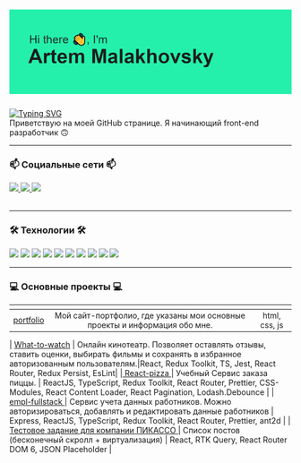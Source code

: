 # <img src="/header.png" alt="альтернативный текст">
 [![Typing SVG](https://readme-typing-svg.herokuapp.com?color=%2336BCF7&lines=Beginner+Front-End+developer)](https://git.io/typing-svg)
 <br>
 Приветствую на моей GitHub странице. Я начинающий front-end разработчик 🙃
 ___
 
 ###  📫 Социальные сети 📫



 
 <div id="badges">
  <a href ="https://t.me/tviler6" >
   <img src="https://cdn.icon-icons.com/icons2/555/PNG/64/telegram_icon-icons.com_53603.png"/>
  </a>
  <a href ="https://tviler6@gmail.com/" >
   <img src="https://cdn.icon-icons.com/icons2/2631/PNG/64/gmail_new_logo_icon_159149.png"/>
  </a>
   <a href ="https://vk.com/artushkin_page" >
   <img src="https://cdn.icon-icons.com/icons2/1753/PNG/64/iconfinder-social-media-applications-32vk-4102593_113806.png"/>
  </a>
 
 </div>
 <br>

___

 ### 🛠 Технологии 🛠️
 <div>
 <img  height="80" src="https://cdn.jsdelivr.net/gh/devicons/devicon/icons/react/react-original.svg" />
 <img  height="80" src="https://cdn.jsdelivr.net/gh/devicons/devicon/icons/redux/redux-original.svg" />
 <img height="80" src="https://cdn.jsdelivr.net/gh/devicons/devicon/icons/javascript/javascript-original.svg" />
 <img height="80" src="https://cdn.jsdelivr.net/gh/devicons/devicon/icons/typescript/typescript-original.svg" />
 <img height="80" src="https://cdn.jsdelivr.net/gh/devicons/devicon/icons/html5/html5-original.svg" />
 <img height="80" src="https://cdn.jsdelivr.net/gh/devicons/devicon/icons/css3/css3-original.svg" />
 <img height="80" src="https://cdn.jsdelivr.net/gh/devicons/devicon/icons/tailwindcss/tailwindcss-plain.svg" />        
 <img height="80" src="https://cdn.jsdelivr.net/gh/devicons/devicon/icons/webpack/webpack-original.svg" />
 <img height="80" src="https://cdn.jsdelivr.net/gh/devicons/devicon/icons/git/git-original.svg" />
 <img height="80" src="https://cdn.jsdelivr.net/gh/devicons/devicon/icons/sass/sass-original.svg" />
 </div>

___
  ### 💻  Основные проекты 💻

| <!-- -->      | <!-- -->        | <!-- -->      |
|:-------------:|:---------------:|:-------------:|
|  [portfolio](https://malakhovsky.github.io/portfolio/)          | Мой сайт-портфолио, где указаны мои основные проекты и информация обо мне.|html, css, js|

|  [What-to-watch](https://github.com/MalakhovSky/What-to-watch)          | Онлайн кинотеатр. Позволяет оставлять отзывы, ставить оценки, выбирать фильмы и сохранять в избранное авторизованным пользователям.|React, Redux Toolkit, TS, Jest, React Router, Redux Persist, EsLint|
|[ React-pizza ](https://github.com/MalakhovSky/react-pizza-app)        | Учебный Сервис заказа пиццы.  | ReactJS, TypeScript, Redux Toolkit, React Router, Prettier, CSS-Modules, React Content Loader, React Pagination, Lodash.Debounce |
|[  empl-fullstack ](https://github.com/MalakhovSky/empl-fullstack)        | Сервис учета данных работников. Можно авторизироваться, добавлять и редактировать данные работников  | Express, ReactJS, TypeScript, Redux Toolkit, React Router, Prettier, ant2d |
|[  Тестовое задание для компании ПИКАССО ](https://github.com/MalakhovSky/picasso-test-task)        | Cписок постов (бесконечный скролл + виртуализация)  | React, RTK Query, React Router DOM 6, JSON Placeholder |





 

